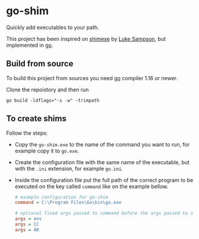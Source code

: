 # go-shim

Quickly add executables to your path.

This project has been inspired on [shimexe](https://github.com/lukesampson/shimexe) by [Luke Sampson](https://github.com/lukesampson), but implemented in [go](https://golang.org).

## Build from source

To build this project from sources you need [go](https://golang.org) compiler 1.16 or newer.

Clone the repoistory and then run

```shell
go build -ldflags="-s -w" -trimpath
```

## To create shims

Follow the steps:

* Copy the `go-shim.exe` to the name of the command you want to run, for example copy it to `go.exe`.

* Create the configuration file with the same name of the executable, but with the `.ini` extension, for example `go.ini`.

* Inside the configuration file put the full path of the correct program to be executed on the key called `command` like on the example bellow.

  ```ini
  # example configuration for go-shim
  command = C:\Program Files\Go\bin\go.exe

  # optional fixed args passed to command before the args passed to shim
  args = env
  args = CC
  args = AR
  ```
